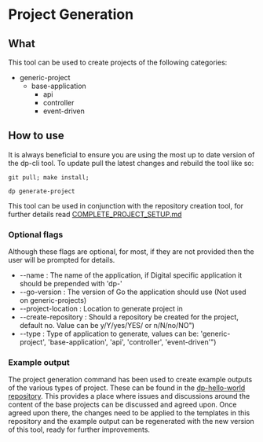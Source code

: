 # Project Generation 

## What
This tool can be used to create projects of the following categories:
- generic-project
    - base-application 
        - api 
        - controller 
        - event-driven

## How to use
It is always beneficial to ensure you are using the most up to date version of the dp-cli tool. 
To update pull the latest changes and rebuild the tool like so:
```shell script
git pull; make install; 
```

```shell script
dp generate-project
``` 

This tool can be used in conjunction with the repository creation tool, for further details read [COMPLETE_PROJECT_SETUP.md](COMPLETE_PROJECT_SETUP.md)

### Optional flags
Although these flags are optional, for most, if they are not provided then the user will be prompted for details.
- --name :              The name of the application, if Digital specific application it should be prepended with 'dp-'
- --go-version :        The version of Go the application should use (Not used on generic-projects)
- --project-location :  Location to generate project in
- --create-repository : Should a repository be created for the project, default no. Value can be y/Y/yes/YES/ or n/N/no/NO")
- --type :              Type of application to generate, values can be: 'generic-project', 'base-application', 'api', 'controller', 'event-driven'")

### Example output
The project generation command has been used to create example outputs of the various types of project. These can be found
in the [dp-hello-world repository](https://github.com/ONSdigital/dp-hello-world). This provides a place where issues and
discussions around the content of the base projects can be discussed and agreed upon. Once agreed upon there, the
changes need to be applied to the templates in this repository and the example output can be regenerated with the new
version of this tool, ready for further improvements.